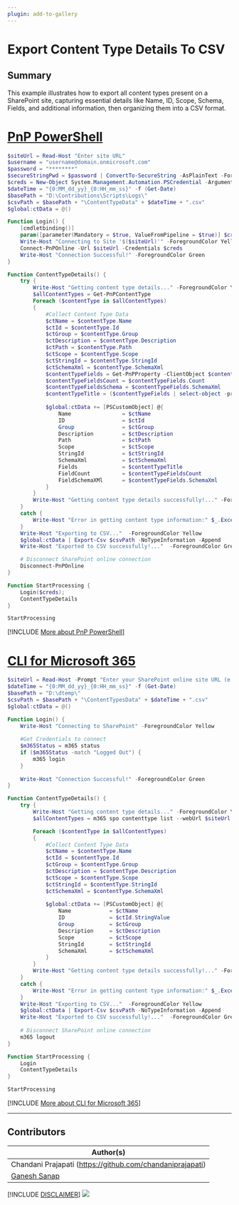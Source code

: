 ```yaml
---
plugin: add-to-gallery
---
```


# Export Content Type Details To CSV

## Summary

This example illustrates how to export all content types present on a SharePoint site, capturing essential details like Name, ID, Scope, Schema, Fields, and additional information, then organizing them into a CSV format.

# [PnP PowerShell](#tab/pnpps)

```powershell
$siteUrl = Read-Host "Enter site URL"
$username = "username@domain.onmicrosoft.com"
$password = "********"
$secureStringPwd = $password | ConvertTo-SecureString -AsPlainText -Force
$creds = New-Object System.Management.Automation.PSCredential -ArgumentList $username, $secureStringPwd
$dateTime = "{0:MM_dd_yy}_{0:HH_mm_ss}" -f (Get-Date)
$basePath = "D:\Contributions\Scripts\Logs\"
$csvPath = $basePath + "\ContentTypeData" + $dateTime + ".csv"
$global:ctData = @()

Function Login() {
    [cmdletbinding()]
    param([parameter(Mandatory = $true, ValueFromPipeline = $true)] $creds)
    Write-Host "Connecting to Site '$($siteUrl)'" -ForegroundColor Yellow
    Connect-PnPOnline -Url $siteUrl -Credentials $creds
    Write-Host "Connection Successful!" -ForegroundColor Green
}

Function ContentTypeDetails() {
    try {
        Write-Host "Getting content type details..." -ForegroundColor Yellow
        $allContentTypes = Get-PnPContentType
        Foreach ($contentType in $allContentTypes)
        {
            #Collect Content Type Data
            $ctName = $contentType.Name
            $ctId = $contentType.Id
            $ctGroup = $contentType.Group
            $ctDescription = $contentType.Description
            $ctPath = $contentType.Path
            $ctScope = $contentType.Scope
            $ctStringId = $contentType.StringId
            $ctSchemaXml = $contentType.SchemaXml
            $contentTypeFields = Get-PnPProperty -ClientObject $contentType -Property Fields
            $contentTypeFieldsCount = $contentTypeFields.Count
            $contentTypeFieldsSchema = $contentTypeFields.SchemaXml
            $contentTypeTitle = ($contentTypeFields | select-object -property Title | foreach-object { $_.Title }) -join ','
            
            $global:ctData += [PSCustomObject] @{
                Name                = $ctName
                ID                  = $ctId
                Group               = $ctGroup
                Description         = $ctDescription
                Path                = $ctPath
                Scope               = $ctScope
                StringId            = $ctStringId
                SchemaXml           = $ctSchemaXml
                Fields              = $contentTypeTitle
                FieldCount          = $contentTypeFieldsCount
                FieldSchemaXMl      = $contentTypeFields.SchemaXml
            }
        }
        Write-Host "Getting content type details successfully!..." -ForegroundColor Green
    }
    catch {
        Write-Host "Error in getting content type information:" $_.Exception.Message -ForegroundColor Red
    }
    Write-Host "Exporting to CSV..."  -ForegroundColor Yellow
    $global:ctData | Export-Csv $csvPath -NoTypeInformation -Append
    Write-Host "Exported to CSV successfully!..."  -ForegroundColor Green

    # Disconnect SharePoint online connection
    Disconnect-PnPOnline
}

Function StartProcessing {
    Login($creds);
    ContentTypeDetails
}

StartProcessing
```

[!INCLUDE [More about PnP PowerShell](../../docfx/includes/MORE-PNPPS.md)]

# [CLI for Microsoft 365](#tab/cli-m365-ps)

```powershell
$siteUrl = Read-Host -Prompt "Enter your SharePoint online site URL (e.g https://contoso.sharepoint.com/sites/work)"
$dateTime = "{0:MM_dd_yy}_{0:HH_mm_ss}" -f (Get-Date)
$basePath = "D:\dtemp\"
$csvPath = $basePath + "\ContentTypesData" + $dateTime + ".csv"
$global:ctData = @()

Function Login() {     
    Write-Host "Connecting to SharePoint" -ForegroundColor Yellow
	
	#Get Credentials to connect
	$m365Status = m365 status
	if ($m365Status -match "Logged Out") {
		m365 login
	}
    
	Write-Host "Connection Successful!" -ForegroundColor Green
}

Function ContentTypeDetails() {
    try {
        Write-Host "Getting content type details..." -ForegroundColor Yellow
		$allContentTypes = m365 spo contenttype list --webUrl $siteUrl | ConvertFrom-Json

        Foreach ($contentType in $allContentTypes)
        {
            #Collect Content Type Data
            $ctName = $contentType.Name
            $ctId = $contentType.Id
            $ctGroup = $contentType.Group
			$ctDescription = $contentType.Description
            $ctScope = $contentType.Scope
            $ctStringId = $contentType.StringId
            $ctSchemaXml = $contentType.SchemaXml
            
            $global:ctData += [PSCustomObject] @{
                Name            = $ctName
                ID              = $ctId.StringValue
                Group			= $ctGroup
                Description		= $ctDescription
                Scope			= $ctScope
                StringId		= $ctStringId
                SchemaXml		= $ctSchemaXml
            }
        }
        Write-Host "Getting content type details successfully!..." -ForegroundColor Green
    }
    catch {
        Write-Host "Error in getting content type information:" $_.Exception.Message -ForegroundColor Red
    }
    Write-Host "Exporting to CSV..."  -ForegroundColor Yellow
    $global:ctData | Export-Csv $csvPath -NoTypeInformation -Append
    Write-Host "Exported to CSV successfully!..."  -ForegroundColor Green
	
	# Disconnect SharePoint online connection
	m365 logout
}

Function StartProcessing {
	Login
    ContentTypeDetails
}

StartProcessing
```

[!INCLUDE [More about CLI for Microsoft 365](../../docfx/includes/MORE-CLIM365.md)]

***

## Contributors

| Author(s) |
|-----------|
| Chandani Prajapati (https://github.com/chandaniprajapati) |
| [Ganesh Sanap](https://ganeshsanapblogs.wordpress.com/) |


[!INCLUDE [DISCLAIMER](../../docfx/includes/DISCLAIMER.md)]
<img src="https://m365-visitor-stats.azurewebsites.net/script-samples/scripts/spo-export-content-type-details-to-csv" aria-hidden="true" />
